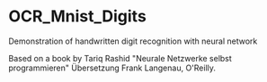 # OCR_Mnist_Digits
Demonstration of handwritten digit recognition with neural network

Based on a book by Tariq Rashid
"Neurale Netzwerke selbst programmieren"
Übersetzung Frank Langenau, O'Reilly.
